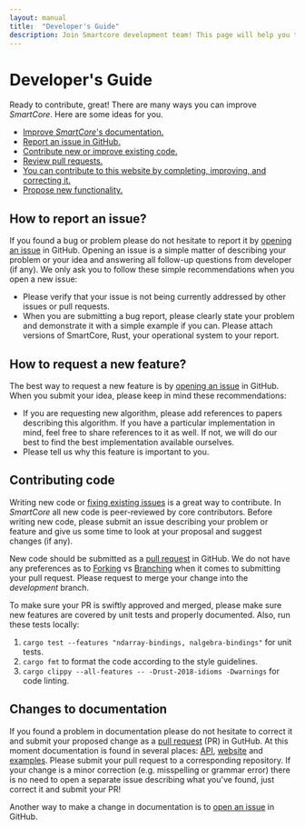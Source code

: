 ```yaml
---
layout: manual
title:  "Developer's Guide"
description: Join Smartcore development team! This page will help you to get started if you are considering contributing to the project. 
---
```


# Developer's Guide

Ready to contribute, great! There are many ways you can improve *SmartCore*. Here are some ideas for you.

* [Improve *SmartCore*'s documentation.](#changes-to-documentation)
* [Report an issue in GitHub.](#how-to-report-an-issue)
* [Contribute new or improve existing code.](#contributing-code)
* [Review pull requests.](https://github.com/smartcorelib/smartcore/pulls)
* [You can contribute to this website by completing, improving, and correcting it.](#changes-to-documentation)
* [Propose new functionality.](#how-to-request-new-feature)

## How to report an issue?

If you found a bug or problem please do not hesitate to report it by [opening an issue](https://github.com/smartcorelib/smartcore/issues) in GitHub. Opening an issue is a simple matter of describing your problem or your idea and answering all follow-up questions from developer (if any). We only ask you to follow these simple recommendations when you open a new issue:

* Please verify that your issue is not being currently addressed by other issues or pull requests.
* When you are submitting a bug report, please clearly state your problem and demonstrate it with a simple example if you can. Please attach versions of SmartCore, Rust, your operational system to your report.

## How to request a new feature?

The best way to request a new feature is by [opening an issue](https://github.com/smartcorelib/smartcore/issues) in GitHub. When you submit your idea, please keep in mind these recommendations:

* If you are requesting new algorithm, please add references to papers describing this algorithm. If you have a particular implementation in mind, feel free to share references to it as well. If not, we will do our best to find the best implementation available ourselves.
* Please tell us why this feature is important to you.

## Contributing code

Writing new code or [fixing existing issues](https://github.com/smartcorelib/smartcore/issues) is a great way to contribute. In *SmartCore* all new code is peer-reviewed by core contributors. Before writing new code, please submit an issue describing your problem or feature and give us some time to look at your proposal and suggest changes (if any). 

New code should be submitted as a [pull request](https://github.com/smartcorelib/smartcore/pulls) in GitHub. We do not have any preferences as to [Forking](https://docs.github.com/en/github/collaborating-with-issues-and-pull-requests/creating-a-pull-request-from-a-fork) vs [Branching](https://docs.github.com/en/github/collaborating-with-issues-and-pull-requests/creating-a-pull-request) when it comes to submitting your pull request. Please request to merge your change into the *development* branch.

To make sure your PR is swiftly approved and merged, please make sure new features are covered by unit tests and properly documented. Also, run these tests locally:

1. `cargo test --features "ndarray-bindings, nalgebra-bindings"` for unit tests.
2. `cargo fmt` to format the code according to the style guidelines.
3. `cargo clippy --all-features -- -Drust-2018-idioms -Dwarnings` for code linting.

## Changes to documentation

If you found a problem in documentation please do not hesitate to correct it and submit your proposed change as a [pull request](https://github.com/smartcorelib/smartcore/pulls) (PR) in GutHub. At this moment documentation is found in several places: [API](https://github.com/smartcorelib/smartcore), [website](https://github.com/smartcorelib/smartcorelib.org) and [examples](https://github.com/smartcorelib/smartcore-examples). Please submit your pull request to a corresponding repository. If your change is a minor correction (e.g. misspelling or grammar error) there is no need to open a separate issue describing what you've found, just correct it and submit your PR!

Another way to make a change in documentation is to [open an issue](https://github.com/smartcorelib/smartcore/issues) in GitHub.
